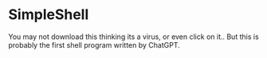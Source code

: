 # SimpleShell
You may not download this thinking its a virus, or even click on it.. But this is probably the first shell program written by ChatGPT.
